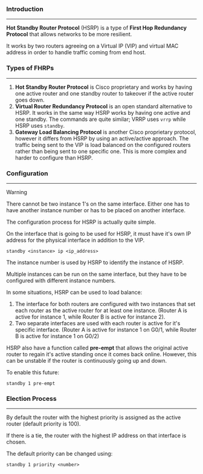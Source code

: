 ### Introduction
---
**Hot Standby Router Protocol** (HSRP) is a type of **First Hop Redundancy Protocol** that allows networks to be more resilient. 

It works by two routers agreeing on a Virtual IP (VIP) and virtual MAC address in order to handle traffic coming from end host. 

### Types of FHRPs
---
1. **Hot Standby Router Protocol** is Cisco proprietary and works by having one active router and one standby router to takeover if the active router goes down.
2. **Virtual Router Redundancy Protocol** is an open standard alternative to HSRP. It works in the same way HSRP works by having one active and one standby. The commands are quite similar; VRRP uses `vrrp` while HSRP uses `standby`.
3. **Gateway Load Balancing Protocol** is another Cisco proprietary protocol, however it differs from HSRP by using an active/active approach. The traffic being sent to the VIP is load balanced on the configured routers rather than being sent to one specific one. This is more complex and harder to configure than HSRP.

### Configuration
---
>[!warning]
>There cannot be two instance 1's on the same interface. Either one has to have another instance number or has to be placed on another interface.

The configuration process for HSRP is actually quite simple. 

On the interface that is going to be used for HSRP, it must have it's own IP address for the physical interface in addition to the VIP. 

```
standby <instance> ip <ip_address>
```

The instance number is used by HSRP to identify the instance of HSRP. 

Multiple instances can be run on the same interface, but they have to be configured with different instance numbers.

In some situations, HSRP can be used to load balance:

1. The interface for both routers are configured with two instances that set each router as the active router for at least one instance. (Router A is active for instance 1, while Router B is active for instance 2).
2. Two separate interfaces are used with each router is active for it's specific interface. (Router A is active for instance 1 on G0/1, while Router B is active for instance 1 on G0/2)

HSRP also have a function called **pre-empt** that allows the original active router to regain it's active standing once it comes back online. However, this can be unstable if the router is continuously going up and down. 

To enable this future:
```
standby 1 pre-empt
```

### Election Process
---
By default the router with the highest priority is assigned as the active router (default priority is 100). 

If there is a tie, the router with the highest IP address on that interface is chosen. 

The default priority can be changed using:
```
standby 1 priority <number>
```

